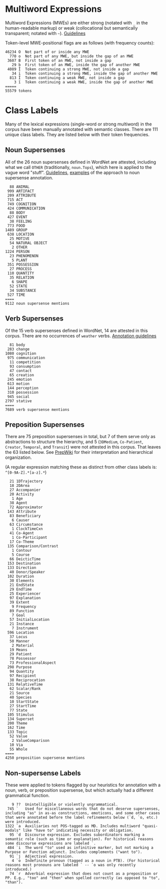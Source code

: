 Multiword Expressions
=====================

Multiword Expressions (MWEs) are either strong (notated with `_` in the human-readable 
markup) or weak (collocational but semantically transparent; notated with `~`). 
[Guidelines](https://github.com/nschneid/nanni/wiki/MWE-Annotation-Guidelines)

Token-level MWE-positional flags are as follows (with frequency counts):

    46234 O  Not part of or inside any MWE
      770 o  Not part of any MWE, but inside the gap of an MWE
     3607 B  First token of an MWE, not inside a gap
       29 b  First token of an MWE, inside the gap of another MWE
     4089 Ī  Token continuing a strong MWE, not inside a gap
       34 ī  Token continuing a strong MWE, inside the gap of another MWE
      813 Ĩ  Token continuing a weak MWE, not inside a gap
        3 ĩ  Token continuing a weak MWE, inside the gap of another MWE
    =====
    55579 tokens

Class Labels
============

Many of the lexical expressions (single-word or strong multiword) in the corpus 
have been manually annotated with semantic classes. There are 111 unique class labels.
They are listed below with their token frequencies.

Noun Supersenses
----------------

All of the 26 noun supersenses defined in WordNet are attested, including what we call 
`OTHER` (traditionally, `noun.Tops`), which here is applied to the vague word "stuff".
[Guidelines](http://www.cs.cmu.edu/~ark/ArabicSST/corpus/guidelines.html), 
[examples](http://www.cs.cmu.edu/~ark/ArabicSST/corpus/examples.html) of the approach 
to noun supersense annotation.

      88 ANIMAL
     999 ARTIFACT
     209 ATTRIBUTE
     715 ACT
     749 COGNITION
     424 COMMUNICATION
      88 BODY
     427 EVENT
      38 FEELING
     773 FOOD
    1489 GROUP
     638 LOCATION
      25 MOTIVE
      54 NATURAL OBJECT
       2 OTHER
    1224 PERSON
      23 PHENOMENON
       5 PLANT
     351 POSSESSION
      27 PROCESS
     110 QUANTITY
      35 RELATION
       6 SHAPE
      52 STATE
      34 SUBSTANCE
     527 TIME
    ====
    9112 noun supersense mentions
 
Verb Supersenses
----------------

Of the 15 verb supersenses defined in WordNet, 14 are attested in this corpus. 
There are no occurrences of `weather` verbs. 
[Annotation guidelines](http://www.cs.cmu.edu/~ark/LexSem/vsst-guidelines.html)

      81 body
     283 change
    1080 cognition
     975 communication
      11 competition
      93 consumption
      47 contact
      65 creation
     245 emotion
     613 motion
     144 perception
     310 possession
     945 social
    2797 stative
    ====
    7689 verb supersense mentions

Preposition Supersenses
-----------------------

There are 75 preposition supersenses in total, but 7 of them serve only as abstractions 
to structure the hierarchy, and 5 (`3DMedium`, `Co-Patient`, `Creator`, `Temporal`, and `Transit`) 
were not attested in this corpus. That leaves the 63 listed below. 
See [PrepWiki](http://tiny.cc/prepwiki) for their interpretation and hierarchical organization.

(A regular expression matching these as distinct from other class labels is: `^[0-9A-Z].*[a-z].*`)

      21 1DTrajectory
      18 2DArea
      27 Accompanier
      20 Activity
       1 Age
      38 Agent
      72 Approximator
     143 Attribute
      83 Beneficiary
       6 Causer
      63 Circumstance
       1 ClockTimeCxn
      41 Co-Agent
       1 Co-Participant
      17 Co-Theme
     135 Comparison/Contrast
       1 Contour
       5 Course
      66 DeicticTime
     153 Destination
     133 Direction
      40 Donor/Speaker
     102 Duration
      30 Elements
      21 EndState
      29 EndTime
      25 Experiencer
      97 Explanation
      39 Extent
       9 Frequency
      89 Function
       7 Goal
      57 InitialLocation
      21 Instance
       7 Instrument
     596 Location
      37 Locus
      50 Manner
       2 Material
      19 Means
      29 Patient
      78 Possessor
      73 ProfessionalAspect
     298 Purpose
      94 Quantity
      97 Recipient
      38 Reciprocation
     131 RelativeTime
      62 Scalar/Rank
      21 Source
      40 Species
      10 StartState
      27 StartTime
      77 State
     105 Stimulus
     134 Superset
     200 Theme
     162 Time
     133 Topic
      52 Value
       2 ValueComparison
      10 Via
      55 Whole
    ====
    4250 preposition supersense mentions

Non-supersense Labels
---------------------

These were applied to tokens flagged by our heuristics for annotation with a noun, verb, 
or preposition supersense, but which actually had a different grammatical function.

       9 ??  Unintelligible or violently ungrammatical.
     745 `   Used for miscellaneous words that do not deserve supersenses, including "as" in as-as constructions, emoticons, and some other cases that were annotated before the label refinements below (`d, `o, etc.) were introduced.
    1322 `a  Auxiliaries not POS-tagged as MD. Includes multiword "quasi-modals" like "have to" indicating necessity or obligation.
      95 `d  Discourse expression. Excludes subordinators marking a semantic role (such as time or explanation). For historical reasons some discourse expressions are labeled `.
     484 `i  The word "to" used as infinitive marker, but not marking a Purpose or Function adjunct. Includes complements ("want to").
      91 `j  Adjectival expression.
       4 `o  Indefinite pronoun (tagged as a noun in PTB). (For historical reasons most pronouns are labeled ` -- `o was only recently introduced.)
      74 `r  Adverbial expression that does not count as a preposition or PP. E.g., "too" and "then" when spelled correctly (as opposed to "to", "than").
